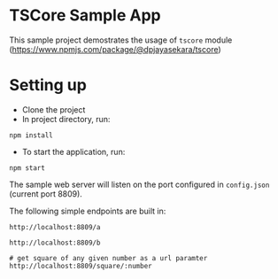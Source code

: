 # TSCore Sample App

This sample project demostrates the usage of `tscore` module (https://www.npmjs.com/package/@dpjayasekara/tscore)

# Setting up

- Clone the project
- In project directory, run:

```
npm install
```

- To start the application, run:

```
npm start
```

The sample web server will listen on the port configured in `config.json` (current port 8809).

The following simple endpoints are built in:

```
http://localhost:8809/a
```

```
http://localhost:8809/b
```

```
# get square of any given number as a url paramter
http://localhost:8809/square/:number
```